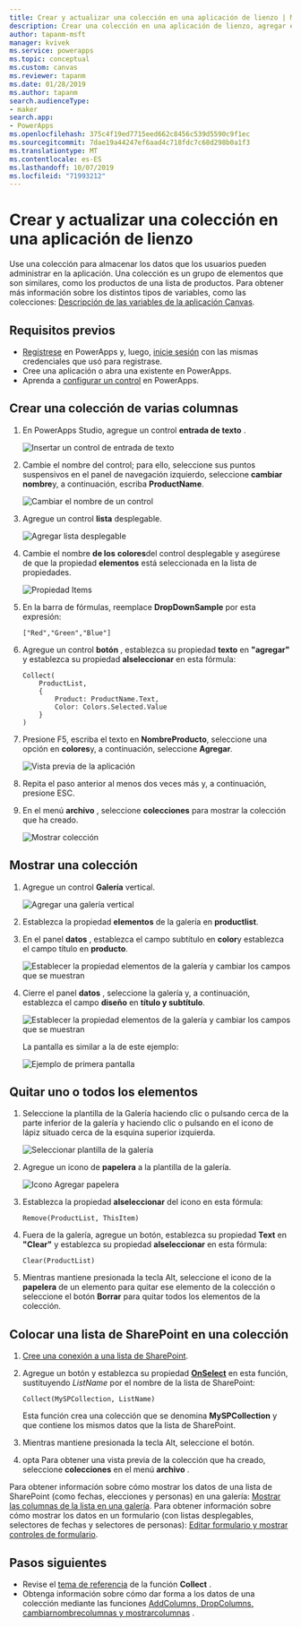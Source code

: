 ```yaml
---
title: Crear y actualizar una colección en una aplicación de lienzo | Microsoft Docs
description: Crear una colección en una aplicación de lienzo, agregar elementos a la colección y quitar uno o todos los elementos de él
author: tapanm-msft
manager: kvivek
ms.service: powerapps
ms.topic: conceptual
ms.custom: canvas
ms.reviewer: tapanm
ms.date: 01/28/2019
ms.author: tapanm
search.audienceType:
- maker
search.app:
- PowerApps
ms.openlocfilehash: 375c4f19ed7715eed662c8456c539d5590c9f1ec
ms.sourcegitcommit: 7dae19a44247ef6aad4c718fdc7c68d298b0a1f3
ms.translationtype: MT
ms.contentlocale: es-ES
ms.lasthandoff: 10/07/2019
ms.locfileid: "71993212"
---
```

# <a name="create-and-update-a-collection-in-a-canvas-app"></a>Crear y actualizar una colección en una aplicación de lienzo

Use una colección para almacenar los datos que los usuarios pueden administrar en la aplicación. Una colección es un grupo de elementos que son similares, como los productos de una lista de productos. Para obtener más información sobre los distintos tipos de variables, como las colecciones: [Descripción de las variables de la aplicación Canvas](working-with-variables.md).

## <a name="prerequisites"></a>Requisitos previos

- [Regístrese](../signup-for-powerapps.md) en PowerApps y, luego, [inicie sesión](https://web.powerapps.com?utm_source=padocs&utm_medium=linkinadoc&utm_campaign=referralsfromdoc) con las mismas credenciales que usó para registrase.
- Cree una aplicación o abra una existente en PowerApps.
- Aprenda a [configurar un control](add-configure-controls.md) en PowerApps.

## <a name="create-a-multicolumn-collection"></a>Crear una colección de varias columnas

1. En PowerApps Studio, agregue un control **entrada de texto** .

    ![Insertar un control de entrada de texto](./media/create-update-collection/add-textbox.png)

1. Cambie el nombre del control; para ello, seleccione sus puntos suspensivos en el panel de navegación izquierdo, seleccione **cambiar nombre**y, a continuación, escriba **ProductName**.

    ![Cambiar el nombre de un control](./media/create-update-collection/rename-textbox.png)

1. Agregue un control **lista** desplegable.

    ![Agregar lista desplegable](./media/create-update-collection/add-dropdown.png)

1. Cambie el nombre **de los** **colores**del control desplegable y asegúrese de que la propiedad **elementos** está seleccionada en la lista de propiedades.

    ![Propiedad Items](./media/create-update-collection/items-property.png)

1. En la barra de fórmulas, reemplace **DropDownSample** por esta expresión:

    `["Red","Green","Blue"]`

1. Agregue un control **botón** , establezca su propiedad **texto** en **"agregar"** y establezca su propiedad **alseleccionar** en esta fórmula:

    ```powerapps-dot
    Collect(
        ProductList,
        {
            Product: ProductName.Text,
            Color: Colors.Selected.Value
        }
    )
    ```

1. Presione F5, escriba el texto en **NombreProducto**, seleccione una opción en **colores**y, a continuación, seleccione **Agregar**.

    ![Vista previa de la aplicación](./media/create-update-collection/preview-add.png)

1. Repita el paso anterior al menos dos veces más y, a continuación, presione ESC.

1. En el menú **archivo** , seleccione **colecciones** para mostrar la colección que ha creado.

    ![Mostrar colección](./media/create-update-collection/show-collection.png)

## <a name="show-a-collection"></a>Mostrar una colección

1. Agregue un control **Galería** vertical.

    ![Agregar una galería vertical](./media/create-update-collection/add-gallery.png)

1. Establezca la propiedad **elementos** de la galería en **productlist**.

1. En el panel **datos** , establezca el campo subtítulo en **color**y establezca el campo título en **producto**.

    ![Establecer la propiedad elementos de la galería y cambiar los campos que se muestran](./media/create-update-collection/configure-gallery.png)

1. Cierre el panel **datos** , seleccione la galería y, a continuación, establezca el campo **diseño** en **título y subtítulo**.

    ![Establecer la propiedad elementos de la galería y cambiar los campos que se muestran](./media/create-update-collection/change-layout.png)

    La pantalla es similar a la de este ejemplo:

    ![Ejemplo de primera pantalla](./media/create-update-collection/screen-example1.png)

## <a name="remove-one-or-all-items"></a>Quitar uno o todos los elementos

1. Seleccione la plantilla de la Galería haciendo clic o pulsando cerca de la parte inferior de la galería y haciendo clic o pulsando en el icono de lápiz situado cerca de la esquina superior izquierda.

    ![Seleccionar plantilla de la galería](./media/create-update-collection/select-template.png)

1. Agregue un icono de **papelera** a la plantilla de la galería.

    ![Icono Agregar papelera](./media/create-update-collection/trash-icon.png)

1. Establezca la propiedad **alseleccionar** del icono en esta fórmula:

    `Remove(ProductList, ThisItem)`

1. Fuera de la galería, agregue un botón, establezca su propiedad **Text** en **"Clear"** y establezca su propiedad **alseleccionar** en esta fórmula:

    `Clear(ProductList)`

1. Mientras mantiene presionada la tecla Alt, seleccione el icono de la **papelera** de un elemento para quitar ese elemento de la colección o seleccione el botón **Borrar** para quitar todos los elementos de la colección.

## <a name="put-a-sharepoint-list-into-a-collection"></a>Colocar una lista de SharePoint en una colección

1. [Cree una conexión a una lista de SharePoint](connections/connection-sharepoint-online.md#create-a-connection).

1. Agregue un botón y establezca su propiedad **[OnSelect](controls/properties-core.md)** en esta función, sustituyendo *ListName* por el nombre de la lista de SharePoint:<br>

    `Collect(MySPCollection, ListName)`

    Esta función crea una colección que se denomina **MySPCollection** y que contiene los mismos datos que la lista de SharePoint.

1. Mientras mantiene presionada la tecla Alt, seleccione el botón.

1. opta Para obtener una vista previa de la colección que ha creado, seleccione **colecciones** en el menú **archivo** .

Para obtener información sobre cómo mostrar los datos de una lista de SharePoint (como fechas, elecciones y personas) en una galería: [Mostrar las columnas de la lista en una galería](connections/connection-sharepoint-online.md#show-list-columns-in-a-gallery). Para obtener información sobre cómo mostrar los datos en un formulario (con listas desplegables, selectores de fechas y selectores de personas): [Editar formulario y mostrar controles de formulario](controls/control-form-detail.md).

## <a name="next-steps"></a>Pasos siguientes

- Revise el [tema de referencia](functions/function-clear-collect-clearcollect.md) de la función **Collect** .
- Obtenga información sobre cómo dar forma a los datos de una colección mediante las funciones [AddColumns, DropColumns, cambiarnombrecolumnas y mostrarcolumnas](functions/function-table-shaping.md) .
